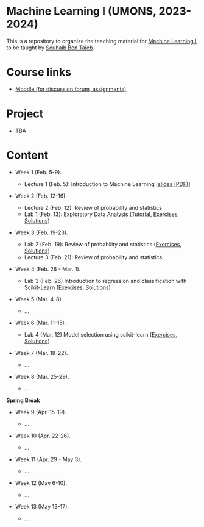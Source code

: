 # Machine Learning I (UMONS, 2023-2024)

This is a repository to organize the teaching material for [Machine Learning I](https://applications.umons.ac.be/web/en/pde/2023-2024/aa/S-INFO-256.htm), to be taught by [Souhaib Ben Taieb](http://www.souhaib-bentaieb.com).

# Course links

- [Moodle (for discussion forum, assignments)](https://moodle.umons.ac.be/mod/forum/view.php?id=271616)   

# Project 
- TBA
  
# Content

- Week 1 (Feb. 5-9). 
  - Lecture 1 (Feb. 5): Introduction to Machine Learning [[slides (PDF)]](./lectures/lecture1-intro.pdf)

- Week 2 (Feb. 12-16). 
  - Lecture 2 (Feb. 12): Review of probability and statistics
  - Lab 1 (Feb. 13): Exploratory Data Analysis ([Tutorial](https://colab.research.google.com/github/bsouhaib/ML1-24/blob/master/labs/lab1/lab1_tutorial.ipynb), [Exercises](https://colab.research.google.com/github/bsouhaib/ML1-24/blob/master/labs/lab1/lab1_exercises.ipynb), [Solutions](https://colab.research.google.com/github/bsouhaib/ML1-24/blob/master/labs/lab1/lab1_solutions.ipynb))

- Week 3 (Feb. 19-23). 
  - Lab 2 (Feb. 19): Review of probability and statistics ([Exercises](/labs/lab2/lab2_exercises.pdf), [Solutions](/labs/lab2/lab2_solutions.pdf))
  - Lecture 3 (Feb. 21): Review of probability and statistics


- Week 4 (Feb. 26 - Mar. 1). 
  - Lab 3 (Feb. 26) Introduction to regression and classification with Scikit-Learn ([Exercises](https://colab.research.google.com/github/bsouhaib/ML1-24/blob/master/labs/lab3/lab3_exercises.ipynb), [Solutions](https://colab.research.google.com/github/bsouhaib/ML1-24/blob/master/labs/lab3/lab3_solutions.ipynb))

- Week 5 (Mar. 4-8). 
  - ...

- Week 6 (Mar. 11-15). 
  - Lab 4 (Mar. 12) Model selection using scikit-learn ([Exercises](https://colab.research.google.com/github/bsouhaib/ML1-24/blob/master/labs/lab4/lab4_exercises.ipynb), [Solutions](https://colab.research.google.com/github/bsouhaib/ML1-24/blob/master/labs/lab4/lab4_solutions.ipynb))

- Week 7 (Mar. 18-22). 
  - ...

- Week 8 (Mar. 25-29). 
  - ...


**Spring Break**


- Week 9 (Apr. 15-19). 
  - ...
    
- Week 10 (Apr. 22-26). 
  - ...
    
- Week 11 (Apr. 29 - May 3). 
  - ...

- Week 12 (May 6-10). 
  - ...

- Week 13 (May 13-17). 
  - ...
